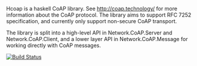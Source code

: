 Hcoap is a haskell CoAP library. See http://coap.technology/ for more information about the CoAP
protocol. The library aims to support RFC 7252 specification, and currently only support non-secure
CoAP transport.

The library is split into a high-level API in Network.CoAP.Server and Network.CoAP.Client, and a lower layer API in Network.CoAP.Message for working directly with CoAP messages.

[![Build Status](https://travis-ci.org/lulf/hcoap.svg?branch=master)](https://travis-ci.org/lulf/hcoap)
